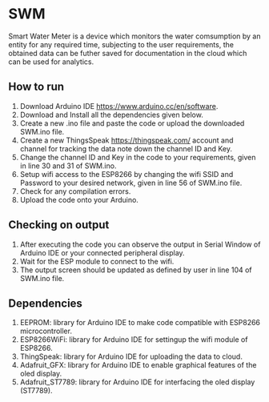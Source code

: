 # SWM
Smart Water Meter is a device which monitors the water comsumption by an entity for any required time, subjecting to the user requirements, the obtained data can be futher saved for documentation in the cloud which can be used for analytics.

## How to run
1. Download Arduino IDE https://www.arduino.cc/en/software.
2. Download and Install all the dependencies given below.
3. Create a new .ino file and paste the code or upload the downloaded SWM.ino file.
4. Create a new ThingsSpeak https://thingspeak.com/ account and channel for tracking the data note down the channel ID and Key.
5. Change the channel ID and Key in the code to your requirements, given in line 30 and 31 of SWM.ino.
6. Setup wifi access to the ESP8266 by changing the wifi SSID and Password to your desired network, given in line 56 of SWM.ino file.
4. Check for any compilation errors.
5. Upload the code onto your Arduino.

## Checking on output
1. After executing the code you can observe the output in Serial Window of Arduino IDE or your connected peripheral display.
2. Wait for the ESP module to connect to the wifi.
3. The output screen should be updated as defined by user in line 104 of SWM.ino file.

## Dependencies
1. EEPROM: library for Arduino IDE to make code compatible with ESP8266 microcontroller.
2. ESP8266WiFi: library for Arduino IDE for settingup the wifi module of ESP8266.
3. ThingSpeak: library for Arduino IDE for uploading the data to cloud.
4. Adafruit_GFX: library for Arduino IDE to enable graphical features of the oled display.
5. Adafruit_ST7789: library for Arduino IDE for interfacing the oled display (ST7789).
